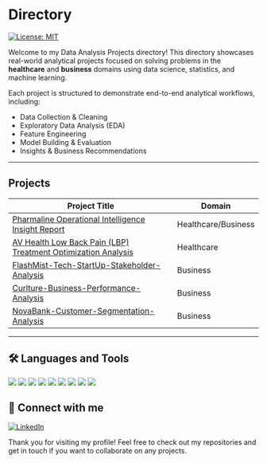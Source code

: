 # Directory
[![License: MIT](https://img.shields.io/badge/License-MIT-yellow.svg)](https://opensource.org/licenses/MIT)

Welcome to my Data Analysis Projects directory! This directory showcases real-world analytical projects focused on solving problems in the **healthcare** and **business** domains using data science, statistics, and machine learning.

Each project is structured to demonstrate end-to-end analytical workflows, including:

- Data Collection & Cleaning
- Exploratory Data Analysis (EDA)
- Feature Engineering
- Model Building & Evaluation
- Insights & Business Recommendations


---

## Projects

| Project Title                              | Domain     |
|-------------------------------------------|------------|
| [Pharmaline Operational Intelligence Insight Report](./https://github.com/TiffanyNwanne/Pharmaline-Operational-Intelligence-Analysis) | Healthcare/Business | 
| [AV Health Low Back Pain (LBP) Treatment Optimization Analysis](./https://github.com/TiffanyNwanne/AV-Health-Low-Back-Pain-LBP-Treatment-Optimization-Analysis) | Healthcare |
| [FlashMist-Tech-StartUp-Stakeholder-Analysis](./https://github.com/TiffanyNwanne/FlashMist-Tech-StartUp-Stakeholder-Analysis) | Business | 
| [Curlture-Business-Performance-Analysis](./https://github.com/TiffanyNwanne/Curlture-Business-Performance-Analysis) | Business | 
| [NovaBank-Customer-Segmentation-Analysis](./https://github.com/TiffanyNwanne/NovaBank-Customer-Segmentation-Analysis) | Business | 

---


## 🛠 Languages and Tools  
<img src="https://img.shields.io/badge/Excel-217346?style=for-the-badge&logo=microsoft-excel&logoColor=white"/>
<img src="https://img.shields.io/badge/R-276DC3?style=for-the-badge&logo=r&logoColor=white"/>
<img src="https://img.shields.io/badge/Python-3776AB?style=for-the-badge&logo=python&logoColor=white"/> 
<img src="https://img.shields.io/badge/MySQL-4479A1?style=for-the-badge&logo=mysql&logoColor=white"/>
<img src="https://img.shields.io/badge/PostgreSQL-316192?style=for-the-badge&logo=postgresql&logoColor=white"/>   
<img src="https://img.shields.io/badge/SQLite-003B57?style=for-the-badge&logo=sqlite&logoColor=white"/>
<img src="https://img.shields.io/badge/Microsoft%20SQL%20Server-CC2927?style=for-the-badge&logo=microsoftsqlserver&logoColor=white"/>
<img src="https://img.shields.io/badge/Tableau-E97627?style=for-the-badge&logo=tableau&logoColor=white"/>
<img src="https://img.shields.io/badge/Power%20BI-F2C811?style=for-the-badge&logo=powerbi&logoColor=black"/>

## 🔗 Connect with me  
[![LinkedIn](https://img.shields.io/badge/LinkedIn-0A66C2?style=for-the-badge&logo=linkedin&logoColor=white)](linkedin.com/in/tiffany-nwanne/)

Thank you for visiting my profile! Feel free to check out my repositories and get in touch if you want to collaborate on any projects.
